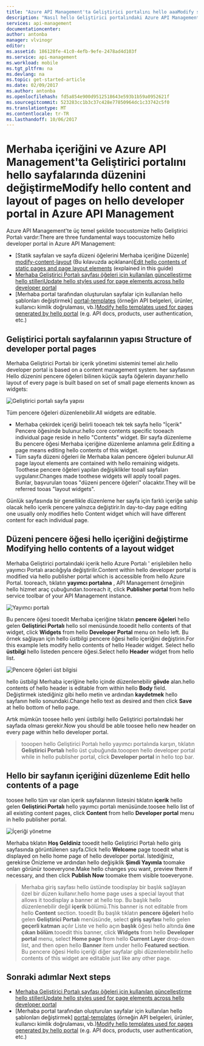 ```yaml
---
title: "Azure API Management'ta Geliştirici portalını hello aaaModify sayfası içeriğini | Microsoft Docs"
description: "Nasıl hello Geliştirici portalındaki Azure API Management'te tooedit sayfa içeriğini öğrenin."
services: api-management
documentationcenter: 
author: antonba
manager: vlvinogr
editor: 
ms.assetid: 186128fe-41c0-4efb-9efe-2478ad4d103f
ms.service: api-management
ms.workload: mobile
ms.tgt_pltfrm: na
ms.devlang: na
ms.topic: get-started-article
ms.date: 02/09/2017
ms.author: antonba
ms.openlocfilehash: fd5a854e900d9512518643e593b1b59a0952621f
ms.sourcegitcommit: 523283cc1b3c37c428e77850964dc1c33742c5f0
ms.translationtype: MT
ms.contentlocale: tr-TR
ms.lasthandoff: 10/06/2017
---
```

# <a name="modify-hello-content-and-layout-of-pages-on-hello-developer-portal-in-azure-api-management"></a><span data-ttu-id="16ea6-103">Merhaba içeriğini ve Azure API Management'ta Geliştirici portalını hello sayfalarında düzenini değiştirme</span><span class="sxs-lookup"><span data-stu-id="16ea6-103">Modify hello content and layout of pages on hello developer portal in Azure API Management</span></span>
<span data-ttu-id="16ea6-104">Azure API Management'te üç temel şekilde toocustomize hello Geliştirici Portalı vardır:</span><span class="sxs-lookup"><span data-stu-id="16ea6-104">There are three fundamental ways toocustomize hello developer portal in Azure API Management:</span></span>

* <span data-ttu-id="16ea6-105">[Statik sayfaları ve sayfa düzeni öğelerini Merhaba içeriğine Düzenle] [ modify-content-layout] (Bu kılavuzda açıklanan)</span><span class="sxs-lookup"><span data-stu-id="16ea6-105">[Edit hello contents of static pages and page layout elements][modify-content-layout] (explained in this guide)</span></span>
* <span data-ttu-id="16ea6-106">[Merhaba Geliştirici Portalı sayfası öğeleri için kullanılan güncelleştirme hello stilleri][customize-styles]</span><span class="sxs-lookup"><span data-stu-id="16ea6-106">[Update hello styles used for page elements across hello developer portal][customize-styles]</span></span>
* <span data-ttu-id="16ea6-107">[Merhaba portal tarafından oluşturulan sayfalar için kullanılan hello şablonları değiştirmek] [ portal-templates] (örneğin API belgeleri, ürünler, kullanıcı kimlik doğrulaması, vb.)</span><span class="sxs-lookup"><span data-stu-id="16ea6-107">[Modify hello templates used for pages generated by hello portal][portal-templates] (e.g. API docs, products, user authentication, etc.)</span></span>

## <span data-ttu-id="16ea6-108"><a name="page-structure"> </a>Geliştirici portalı sayfalarının yapısı</span><span class="sxs-lookup"><span data-stu-id="16ea6-108"><a name="page-structure"> </a>Structure of developer portal pages</span></span>

<span data-ttu-id="16ea6-109">Merhaba Geliştirici Portalı bir içerik yönetimi sistemini temel alır.</span><span class="sxs-lookup"><span data-stu-id="16ea6-109">hello developer portal is based on a content management system.</span></span> <span data-ttu-id="16ea6-110">her sayfasının Hello düzenini pencere öğeleri bilinen küçük sayfa öğelerin dayanır:</span><span class="sxs-lookup"><span data-stu-id="16ea6-110">hello layout of every page is built based on set of small page elements known as widgets:</span></span>

![Geliştirici portalı sayfa yapısı][api-management-customization-widget-structure]

<span data-ttu-id="16ea6-112">Tüm pencere öğeleri düzenlenebilir.</span><span class="sxs-lookup"><span data-stu-id="16ea6-112">All widgets are editable.</span></span> 
* <span data-ttu-id="16ea6-113">Merhaba çekirdek içeriği belirli tooeach tek tek sayfa hello "İçerik" Pencere öğesinde bulunur.</span><span class="sxs-lookup"><span data-stu-id="16ea6-113">hello core contents specific tooeach individual page reside in hello "Contents" widget.</span></span> <span data-ttu-id="16ea6-114">Bir sayfa düzenleme Bu pencere öğesi Merhaba içeriğine düzenleme anlamına gelir.</span><span class="sxs-lookup"><span data-stu-id="16ea6-114">Editing a page means editing hello contents of this widget.</span></span>
* <span data-ttu-id="16ea6-115">Tüm sayfa düzeni öğeleri ile Merhaba kalan pencere öğeleri bulunur.</span><span class="sxs-lookup"><span data-stu-id="16ea6-115">All page layout elements are contained with hello remaining widgets.</span></span> <span data-ttu-id="16ea6-116">Toothese pencere öğeleri yapılan değişiklikler tooall sayfaları uygulanır.</span><span class="sxs-lookup"><span data-stu-id="16ea6-116">Changes made toothese widgets will apply tooall pages.</span></span> <span data-ttu-id="16ea6-117">Bunlar, başvurulan tooas "düzeni pencere öğeleri" olacaktır.</span><span class="sxs-lookup"><span data-stu-id="16ea6-117">They will be referred tooas "layout widgets".</span></span>

<span data-ttu-id="16ea6-118">Günlük sayfasında bir genellikle düzenleme her sayfa için farklı içeriğe sahip olacak hello içerik pencere yalnızca değiştirir.</span><span class="sxs-lookup"><span data-stu-id="16ea6-118">In day-to-day page editing one usually only modifies hello Content widget which will have different content for each individual page.</span></span>

## <span data-ttu-id="16ea6-119"><a name="modify-layout-widget"></a>Düzeni pencere öğesi hello içeriğini değiştirme</span><span class="sxs-lookup"><span data-stu-id="16ea6-119"><a name="modify-layout-widget"> </a>Modifying hello contents of a layout widget</span></span>

<span data-ttu-id="16ea6-120">Merhaba Geliştirici portalındaki içerik hello Azure Portalı ' erişilebilen hello yayımcı Portalı aracılığıyla değiştirilir.</span><span class="sxs-lookup"><span data-stu-id="16ea6-120">Content within hello developer portal is modified via hello publisher portal which is accessible from hello Azure Portal.</span></span> <span data-ttu-id="16ea6-121">tooreach, tıklatın **yayımcı portalına** , API Management örneğinin hello hizmet araç çubuğundan.</span><span class="sxs-lookup"><span data-stu-id="16ea6-121">tooreach it, click **Publisher portal** from hello service toolbar of your API Management instance.</span></span>

![Yayımcı portalı][api-management-management-console]

<span data-ttu-id="16ea6-123">Bu pencere öğesi tooedit Merhaba içeriğine tıklatın **pencere öğeleri** hello gelen **Geliştirici Portalı** hello sol menüsünde.</span><span class="sxs-lookup"><span data-stu-id="16ea6-123">tooedit hello contents of that widget, click **Widgets** from hello **Developer Portal** menu on hello left.</span></span> <span data-ttu-id="16ea6-124">Bu örnek sağlayan için hello üstbilgi pencere öğesi hello içeriğini değiştirin.</span><span class="sxs-lookup"><span data-stu-id="16ea6-124">For this example lets modify hello contents of hello Header widget.</span></span> <span data-ttu-id="16ea6-125">Select hello **üstbilgi** hello listeden pencere öğesi.</span><span class="sxs-lookup"><span data-stu-id="16ea6-125">Select hello **Header** widget from hello list.</span></span>

![Pencere öğeleri üst bilgisi][api-management-widgets-header]

<span data-ttu-id="16ea6-127">hello üstbilgi Merhaba içeriğine hello içinde düzenlenebilir **gövde** alan.</span><span class="sxs-lookup"><span data-stu-id="16ea6-127">hello contents of hello header is editable from within hello **Body** field.</span></span> <span data-ttu-id="16ea6-128">Değiştirmek istediğiniz gibi hello metin ve ardından **kaydetmek** hello sayfanın hello sonundaki.</span><span class="sxs-lookup"><span data-stu-id="16ea6-128">Change hello text as desired and then click **Save** at hello bottom of hello page.</span></span>

<span data-ttu-id="16ea6-129">Artık mümkün toosee hello yeni üstbilgi hello Geliştirici portalındaki her sayfada olması gerekir.</span><span class="sxs-lookup"><span data-stu-id="16ea6-129">Now you should be able toosee hello new header on every page within hello developer portal.</span></span>

> <span data-ttu-id="16ea6-130">tooopen hello Geliştirici Portalı hello yayımcı portalında karşın, tıklatın **Geliştirici Portalı** hello üst çubuğunda.</span><span class="sxs-lookup"><span data-stu-id="16ea6-130">tooopen hello developer portal while in hello publisher portal, click **Developer portal** in hello top bar.</span></span>
> 
> 

## <span data-ttu-id="16ea6-131"><a name="edit-page-contents"></a>Hello bir sayfanın içeriğini düzenleme</span><span class="sxs-lookup"><span data-stu-id="16ea6-131"><a name="edit-page-contents"> </a>Edit hello contents of a page</span></span>

<span data-ttu-id="16ea6-132">toosee hello tüm var olan içerik sayfalarının listesini tıklatın **içerik** hello gelen **Geliştirici Portalı** hello yayımcı portalı menüsünde.</span><span class="sxs-lookup"><span data-stu-id="16ea6-132">toosee hello list of all existing content pages, click **Content** from hello **Developer portal** menu in hello publisher portal.</span></span>

![İçeriği yönetme][api-management-customization-manage-content]

<span data-ttu-id="16ea6-134">Merhaba tıklatın **Hoş Geldiniz** tooedit hello Geliştirici Portalı hello giriş sayfasında görüntülenen sayfa.</span><span class="sxs-lookup"><span data-stu-id="16ea6-134">Click hello **Welcome** page tooedit what is displayed on hello home page of hello developer portal.</span></span> <span data-ttu-id="16ea6-135">İstediğiniz, gerekirse Önizleme ve ardından hello değişiklik **Şimdi Yayımla** toomake onları görünür tooeveryone.</span><span class="sxs-lookup"><span data-stu-id="16ea6-135">Make hello changes you want, preview them if necessary, and then click **Publish Now** toomake them visible tooeveryone.</span></span>

> <span data-ttu-id="16ea6-136">Merhaba giriş sayfası hello üstünde toodisplay bir başlık sağlayan özel bir düzen kullanır.</span><span class="sxs-lookup"><span data-stu-id="16ea6-136">hello home page uses a special layout that allows it toodisplay a banner at hello top.</span></span> <span data-ttu-id="16ea6-137">Bu başlık hello düzenlenebilir değil **içerik** bölümü.</span><span class="sxs-lookup"><span data-stu-id="16ea6-137">This banner is not editable from hello **Content** section.</span></span> <span data-ttu-id="16ea6-138">tooedit Bu başlık tıklatın **pencere öğeleri** hello gelen **Geliştirici Portalı** menüsünde, select **giriş sayfası** hello gelen **geçerli katman** açılır Liste ve hello açın **başlık** öğesi hello altında **öne çıkan bölüm**.</span><span class="sxs-lookup"><span data-stu-id="16ea6-138">tooedit this banner, click **Widgets** from hello **Developer portal** menu, select **Home page** from hello **Current Layer** drop-down list, and then open hello **Banner** item under hello **Featured section**.</span></span> <span data-ttu-id="16ea6-139">Bu pencere öğesi Hello içeriği diğer sayfalar gibi düzenlenebilir.</span><span class="sxs-lookup"><span data-stu-id="16ea6-139">hello contents of this widget are editable just like any other page.</span></span>
> 
> 

## <span data-ttu-id="16ea6-140"><a name="next-steps"> </a>Sonraki adımlar</span><span class="sxs-lookup"><span data-stu-id="16ea6-140"><a name="next-steps"> </a>Next steps</span></span>
* <span data-ttu-id="16ea6-141">[Merhaba Geliştirici Portalı sayfası öğeleri için kullanılan güncelleştirme hello stilleri][customize-styles]</span><span class="sxs-lookup"><span data-stu-id="16ea6-141">[Update hello styles used for page elements across hello developer portal][customize-styles]</span></span>
* <span data-ttu-id="16ea6-142">[Merhaba portal tarafından oluşturulan sayfalar için kullanılan hello şablonları değiştirmek] [ portal-templates] (örneğin API belgeleri, ürünler, kullanıcı kimlik doğrulaması, vb.)</span><span class="sxs-lookup"><span data-stu-id="16ea6-142">[Modify hello templates used for pages generated by hello portal][portal-templates] (e.g. API docs, products, user authentication, etc.)</span></span>

[Structure of developer portal pages]: #page-structure
[Modifying hello contents of a layout widget]: #modify-layout-widget
[Edit hello contents of a page]: #edit-page-contents
[Next steps]: #next-steps

[modify-content-layout]: api-management-modify-content-layout.md
[customize-styles]: api-management-customize-styles.md
[portal-templates]: api-management-developer-portal-templates.md

[api-management-customization-widget-structure]: ./media/api-management-modify-content-layout/portal-widget-structure.png
[api-management-management-console]: ./media/api-management-modify-content-layout/api-management-management-console.png
[api-management-widgets-header]: ./media/api-management-modify-content-layout/api-management-widgets-header.png
[api-management-customization-manage-content]: ./media/api-management-modify-content-layout/api-management-customization-manage-content.png
